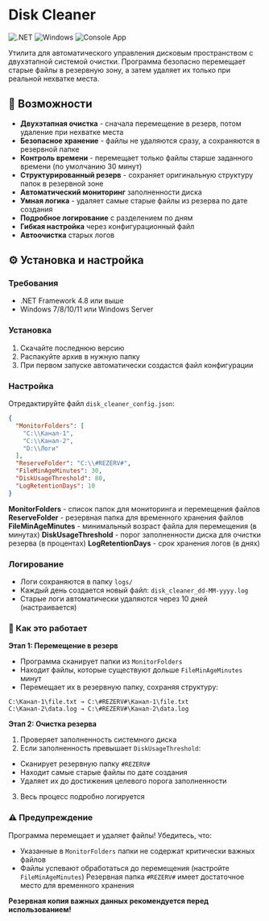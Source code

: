 ﻿# Disk Cleaner

![.NET](https://img.shields.io/badge/.NET-4.8-512BD4?logo=dotnet)
![Windows](https://img.shields.io/badge/Windows-0078D6?logo=windows)
![Console App](https://img.shields.io/badge/Console_App-4EA94B)

Утилита для автоматического управления дисковым пространством с двухэтапной системой очистки. 
Программа безопасно перемещает старые файлы в резервную зону, а затем удаляет их только при реальной нехватке места.

## 🚀 Возможности

- **Двухэтапная очистка** - сначала перемещение в резерв, потом удаление при нехватке места
- **Безопасное хранение** - файлы не удаляются сразу, а сохраняются в резервной папке
- **Контроль времени** - перемещает только файлы старше заданного времени (по умолчанию 30 минут)
- **Структурированный резерв** - сохраняет оригинальную структуру папок в резервной зоне
- **Автоматический мониторинг** заполненности диска
- **Умная логика** - удаляет самые старые файлы из резерва по дате создания
- **Подробное логирование** с разделением по дням
- **Гибкая настройка** через конфигурационный файл
- **Автоочистка** старых логов

## ⚙️ Установка и настройка

### Требования
- .NET Framework 4.8 или выше
- Windows 7/8/10/11 или Windows Server

### Установка
1. Скачайте последнюю версию
2. Распакуйте архив в нужную папку
3. При первом запуске автоматически создастся файл конфигурации

### Настройка
Отредактируйте файл `disk_cleaner_config.json`:

```json
{
  "MonitorFolders": [
    "C:\\Канал-1",
    "C:\\Канал-2",
    "D:\\Логи"
  ],
  "ReserveFolder": "C:\\#REZERV#",
  "FileMinAgeMinutes": 30,
  "DiskUsageThreshold": 80,
  "LogRetentionDays": 10
}
```

**MonitorFolders**  - список папок для мониторинга и перемещения файлов
**ReserveFolder**  - резервная папка для временного хранения файлов
**FileMinAgeMinutes**  - минимальный возраст файла для перемещения (в минутах)
**DiskUsageThreshold** - порог заполненности диска для очистки резерва (в процентах)
**LogRetentionDays**  - срок хранения логов (в днях)

### Логирование
- Логи сохраняются в папку `logs/`
- Каждый день создается новый файл: `disk_cleaner_dd-MM-yyyy.log`
- Старые логи автоматически удаляются через 10 дней (настраивается)

### 🔧 Как это работает

**Этап 1: Перемещение в резерв**
- Программа сканирует папки из `MonitorFolders`
- Находит файлы, которые существуют дольше `FileMinAgeMinutes` минут
- Перемещает их в резервную папку, сохраняя структуру:
```
C:\Канал-1\file.txt → C:\#REZERV#\Канал-1\file.txt
C:\Канал-2\data.log → C:\#REZERV#\Канал-2\data.log
```

**Этап 2: Очистка резерва**
1. Проверяет заполненность системного диска
2. Если заполненность превышает `DiskUsageThreshold`:
- Сканирует резервную папку `#REZERV#`
- Находит самые старые файлы по дате создания
- Удаляет их до достижения целевого порога заполненности
3. Весь процесс подробно логируется

### ⚠️ Предупреждение
Программа перемещает и удаляет файлы! Убедитесь, что:
- Указанные в `MonitorFolders` папки не содержат критически важных файлов
- Файлы успевают обработаться до перемещения (настройте `FileMinAgeMinutes`)
Резервная папка `#REZERV#` имеет достаточное место для временного хранения

**Резервная копия важных данных рекомендуется перед использованием!**